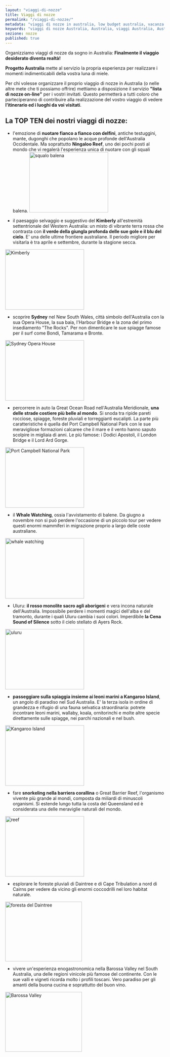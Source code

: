 ```yaml
---
layout: "viaggi-di-nozze"
title: Viaggi di nozze
permalink: "/viaggi-di-nozze/"
metadata: "viaggi di nozze in australia, low budget australia, vacanza australia"
keywords: "viaggi di nozze Australia, Australia, viaggi Australia, Australia tours, informazioni Australia, viaggio in Australia e Nuova Zelanda, viaggio di nozze Fiji"
sezione: nozze
published: true
---
```


Organizziamo viaggi di nozze da sogno in Australia:
 **Finalmente il viaggio desiderato diventa realtà!**

**Progetto Australia** mette al servizio la propria esperienza per realizzare i momenti indimenticabili della vostra luna di miele.

Per chi volesse organizzare il proprio viaggio di nozze in Australia (o nelle altre mete che ti possiamo offrire) mettiamo a disposizione il servizio **"lista di nozze on-line"** per i vostri invitati.
Questo permetterà a tutti coloro che parteciperanno di contribuire alla realizzazione del vostro viaggio di vedere **l’itinerario ed i luoghi da voi visitati**.

## La **TOP TEN** dei nostri viaggi di nozze:


- l'emozione di **nuotare fianco a fianco con delfini**, antiche testuggini, mante, dugonghi che popolano le acque profonde dell'Australia Occidentale. Ma soprattutto **Ningaloo Reef**, uno dei pochi posti al mondo che vi regalerà l'esperienza unica di nuotare con gli squali balena.
	<img title="../images/ningaloo-reef.png" src="../images/ningaloo-reef.png" alt="squalo balena" width="249" height="190" />

- il paesaggio selvaggio e suggestivo del **Kimberly** all'estremità settentrionale del Western Australia: un misto di vibrante terra rossa che contrasta con **il verde della giungla profonda delle sue gole e il blu del cielo**. E' una delle ultime frontiere australiane. Il periodo migliore per visitarla è tra aprile e settembre, durante la stagione secca.
<img  title="../images/kimberly.png" src="../images/kimberly.png" alt="Kimberly" width="249" height="190" />

- scoprire **Sydney** nel New South Wales, città simbolo dell'Australia con la sua Opera House, la sua baia, l'Harbour Bridge e la zona del primo insediamento "The Rocks". Per non dimenticare le sue spiagge famose per il surf come Bondi, Tamarama e Bronte.
<img  title="../images/sydney.png" src="../images/sydney.png" alt="Sydney Opera House" width="249" height="190" />

- percorrere in auto la Great Ocean Road nell'Australia Meridionale, **una delle strade costiere più belle al mondo**. Si snoda tra ripide pareti rocciose, spiagge, foreste pluviali e torreggianti eucalipti. La parte più caratteristiche è quella del Port Campbell National Park con le sue meravigliose formazioni calcaree che il mare e il vento hanno saputo scolpire in migliaia di anni. Le più famose: i Dodici Apostoli, il London Bridge e il Lord Ard Gorge.
<img  title="../images/GOR.png" src="../images/GOR.png" alt="Port Campbell National Park" width="249" height="190" />

- il **Whale Watching**, ossia l'avvistamento di balene. Da giugno a novembre non si pu&ograve; perdere l'occasione di un piccolo tour per vedere questi enormi mammiferi in migrazione proprio a largo delle coste australiane.
<img  title="../images/whale-watching.png" src="../images/whale-watching.png" alt="whale watching" width="249" height="190" />

- Uluru: **il rosso monolite sacro agli aborigeni** e vera incona naturale dell'Australia. Impossibile perdere i momenti magici dell'alba e del tramonto, durante i quali Uluru cambia i suoi colori.	Imperdibile **la Cena Sound of Silence** sotto il cielo stellato di Ayers Rock.
<img  title="../images/uluru.png" src="../images/uluru.png" alt="uluru" width="249" height="190" />

- **passeggiare sulla spiaggia insieme ai leoni marini a Kangaroo Island**, un angolo di paradiso nel Sud Australia. E' la terza isola in ordine di grandezza e rifugio di una fauna selvatica straordinaria: potrete incontrare leoni marini, wallaby, koala, ornitorinchi e molte altre specie direttamente sulle spiagge, nei parchi nazionali e nel bush.
<img  title="../images/ki.png" src="../images/ki.png" alt="Kangaroo Island" width="249" height="190" />


- fare **snorkeling nella barriera corallina** o Great Barrier Reef, l'organismo vivente più grande al mondi, composta da miliardi di minuscoli organismi. Si estende lungo tutta la costa del Queensland ed è considerata una delle meraviglie naturali del mondo.
<img  title="../images/reef.png" src="../images/reef.png" alt="reef" width="249" height="190" />

- esplorare le foreste pluviali di Daintree e di Cape Tribulation a nord di Cairns per vedere da vicino gli enormi coccodrilli nel loro habitat naturale.
<img  title="../images/cape-trib.png" src="../images/cape-trib.png" alt="foresta del Daintree" width="242" height="188" />

- vivere un'esperienza enogastronomica nella Barossa Valley nel South Australia, una delle regioni vinicole più famose del continente. Con le sue valli e vigneti ricorda molto i profili toscani. Vero paradiso per gli amanti della buona cucina e soprattutto del buon vino.
<img  title="../images/barossa.png" src="../images/barossa.png" alt="Barossa Valley" width="242" height="188" />